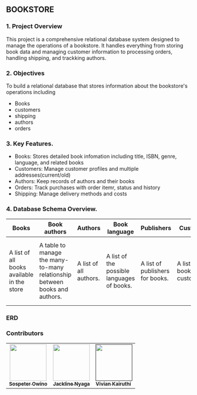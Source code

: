 ## BOOKSTORE

### 1. Project Overview

This project is a comprehensive relational database system designed to manage the operations of a bookstore. It handles everything from storing book data and managing customer information to processing orders, handling shipping, and trackking authors. 

### 2. Objectives
To build a relational database that stores information about the bookstore's operations including
- Books
- customers
- shipping
- authors
- orders

### 3. Key Features.
- Books: Stores detailed book infomation including title, ISBN, genre, language, and related books
- Customers: Manage customer profiles and multiple addresses(current/old)
- Authors: Keep records of authors and their books
- Orders: Track purchases with order itemr, status and history
- Shipping: Manage delivery methods and costs

  
### 4. Database Schema Overview.
<table>
    <thread>
      <tr>
        <th>Books</th>
        <th>Book authors</th>
        <th>Authors</th>
        <th>Book language</th>
        <th>Publishers</th>
        <th>Customer</th>
        <th>Customer Address</th>
        <th>Address status</th>
        <th>Address</th>
        <th>Country</th>
        <th>Customer Order</th>
        <th>Order line</th>
        <th>Shipping methods</th>
        <th>Order History</th>
        <th>Order Status</th>
      </tr>
    </thread>
   <tbody>
        <tr>
          <td>A list of all books available in the store</td>
          <td>A table to manage the many-to-many relationship 
between books and authors. </td>
          <td>A list of all authors.</td>
          <td>A list of the possible languages of books. </td>
          <td> A list of publishers for books.</td>
          <td> A list of the bookstore's customers. </td>
          <td>A list of addresses for customers. Each 
customer can have multiple addresses. </td>
          <td>A list of statuses for an address (e.g., current, 
old).</td>
          <td> A list of all addresses in the system.</td>
          <td>A list of countries where the addresses are located.</td>
          <td>A list of orders placed by customers. </td>
          <td>A list of books that are part of each order</td>
          <td>A list of possible shipping methods for an 
order.</td>
          <td>A record of the history of an order (e.g., ordered, 
cancelled, delivered).</td>
          <td>A list of possible statuses for an order (e.g., 
pending, shipped, delivered). </td>
        </tr>
     
   </tbody>
</table>

### ERD

### Contributors
<table>
  <tbody>
    <tr>
      <td align="center">
        <a href="https://github.com/Itchy-Fingers">
        <img src="https://avatars.githubusercontent.com/u/113516060?v=4" width="100">
        <br />
        <sub><b>Sospeter Owino</b></sub>
        <a/>
      </td>
      <td align="center">
      <a href="https://github.com/jacklinenyaga">
      <img src="https://avatars.githubusercontent.com/u/126550868?v=4" width="100">
      <br />
      <sub><b>Jackline Nyaga</b></sub>
      <a/>
      </td>
      <td align="centre">
        <a href="">
        <img src="https://avatars.githubusercontent.com/u/122861507?v=4" width="100">
        <br />
        <sub><b>Vivian Kairuthi<b><sub>
        <a/>
      </td>
    </tr>
  </tbody>
</table>
